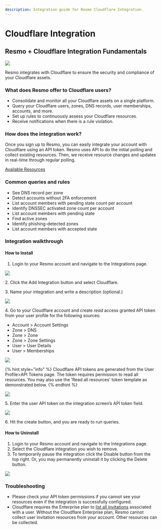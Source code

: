 ```yaml
---
description: Integration guide for Resmo Cloudflare Integration.
---
```


# Cloudflare Integration

## Resmo + Cloudflare Integration Fundamentals

![](../.gitbook/assets/cf-logo-v-rgb.png)

Resmo integrates with Cloudflare to ensure the security and compliance of your Cloudflare assets.

### What does Resmo offer to Cloudflare users?

* Consolidate and monitor all your Cloudflare assets on a single platform.
* Query your Cloudflare users, zones, DNS records, user memberships, accounts, and more.
* Set up rules to continuously assess your Cloudflare resources.
* Receive notifications when there is a rule violation.

### How does the integration work?

Once you sign up to Resmo, you can easily integrate your account with Cloudflare using an API token. Resmo uses API to do the initial polling and collect existing resources. Then, we receive resource changes and updates in real-time through regular polling.

[Available Resources](https://docs.resmo.com/resources/cloudflare)

### Common queries and rules

* See DNS record per zone
* Detect accounts without 2FA enforcement
* List account members with pending state count per account
* Identify DNSSEC activated zone count per account
* List account members with pending state
* Find active zones
* Identify phishing-detected zones
* List account members with accepted state

### Integration walkthrough

#### How to Install

1. Login to your Resmo account and navigate to the Integrations page.

![](<../.gitbook/assets/settings-integrations (2).jpg>)

2\. Click the Add Integration button and select Cloudflare.

3\. Name your integration and write a description (optional.)

![](<../.gitbook/assets/cloudflare (1).png>)

4\. Go to your Cloudflare account and create _read_ access granted API token from your user profile for the following sources:

* Account > Account Settings
* Zone > DNS
* Zone > Zone
* Zone > Zone Settings
* User > User Details
* User > Memberships

![](../.gitbook/assets/cloudflare-api.png)

{% hint style="info" %}
Cloudflare API tokens are generated from the User Profile>API Tokens page. The token requires permission to read all resources. You may also use the 'Read all resources' token template as demonstrated below.
{% endhint %}

![](../.gitbook/assets/read-all-resources.png)

5\. Enter the user API token on the integration screen’s API token field.

![](../.gitbook/assets/cloudflare.png)

6\. Hit the create button, and you are ready to run queries.

#### How to Uninstall

1. Login to your Resmo account and navigate to the Integrations page.
2. Select the Cloudflare integration you wish to remove.
3. To temporarily pause the integration click the Disable button from the top right. Or, you may permanently uninstall it by clicking the Delete button.

![](../.gitbook/assets/cloudflare-integration-disable.png)

### Troubleshooting

* Please check your API token permissions if you cannot see your resources even if the integration is successfully configured.
* Cloudflare requires the Enterprise plan to [list all invitations](https://api.cloudflare.com/#user-s-invites-list-invitations) associated with a user. Without the Cloudflare Enterprise plan, Resmo cannot collect user invitation resources from your account. Other resources can be collected.
